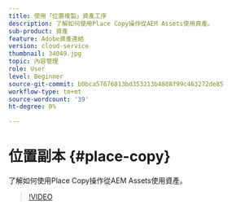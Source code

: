 ```yaml
---
title: 使用「位置複製」資產工序
description: 了解如何使用Place Copy操作從AEM Assets使用資產。
sub-product: 資產
feature: Adobe資產連結
version: cloud-service
thumbnail: 34049.jpg
topic: 內容管理
role: User
level: Beginner
source-git-commit: b0bca57676813bd353213b4808f99c463272de85
workflow-type: tm+mt
source-wordcount: '39'
ht-degree: 0%

---
```



# 位置副本 {#place-copy}

了解如何使用Place Copy操作從AEM Assets使用資產。

>[!VIDEO](https://video.tv.adobe.com/v/34049/?quality=12)
